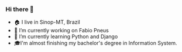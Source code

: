 ### Hi there 👋
- 🏠 I live in Sinop-MT, Brazil
- 🔭 I’m currently working on Fabio Pneus
- 🌱 I’m currently learning Python and Django
- 🎓I'm almost finishing my bachelor's degree in Information System.

